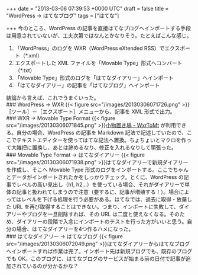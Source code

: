 
+++
date = "2013-03-06 07:39:53 +0000 UTC"
draft = false
title = "WordPress → はてなブログ"
tags = ["はてな"]

+++
今のところ、WordPress の記事を直接はてなブログへインポートする手段は用意されていないが、工夫次第ではなんとかなりそう。たとえばこんな感じ。

<ol>
<li>「WordPress」のログを WXR（WordPress eXtended RSS）でエクスポート（*.xml）</li>
<li>エクスポートした XML ファイルを「Movable Type」形式へコンバート（*.txt）</li>
<li>「Movable Type」形式のログを「はてなダイアリー」へインポート</li>
<li>「はてなダイアリー」の記事を「はてなブログ」へインポート</li>
</ol>結論から言えば、これでうまくいった。

<div class="section">
    ### WordPress → WXR
    {{< figure src="/images/20130306071726.png"  >}}［ツール］－［エクスポート］メニューから、記事を XML 形式で出力。

</div>
<div class="section">
    ### WXR → Movable Type Format
    {{< figure src="/images/20130306071845.png"  >}}<a href="http://komono.jp/contents/software/web/wxrtomt/">小物置き場 - WxrToMt</a> が利用できる。自分の場合、WordPress の記事を Markdown 記法で記述していたので、ここでテキストエディターを使ってはてな記法へ置換。ちょちょいとマクロを作って大雑把に置換し、あとは諦めるなり、修正を入れるなりして頑張った。

</div>
<div class="section">
    ### Movable Type Format → はてなダイアリー
    {{< figure src="/images/20130306071938.png"  >}}はてなダイアリーで新規ダイアリーを作成し、そこへ Movable Type 形式のログをインポートする。ここでちゃんとデータがインポートされたかをしっかりチェック。とくに、WordPress の記事でレベルの高い見出し（h1, h2...）を使っている場合、それがダイアリーで単体の記事と扱われてしまうので注意（要するに、記事が増殖する！）。場合によってはレベルを下げる処理を行う必要がある。はてなでは、過去に取得・放棄した URL を再び取得することはできない。つまり、インポートに失敗して、ダイアリーやブログを一旦削除すれば、その URL は二度と使えなくなる。そのため、ダイアリーの段階で入念にインポートのテストを行った方がいいと思う。自分の場合、はてなダイアリーを4つ作るハメになった。

</div>
<div class="section">
    ### はてなダイアリー → はてなブログ
    {{< figure src="/images/20130306072049.png"  >}}はてなダイアリーからはてなブログへインポートすれば作業は完了。インポート先は新規ブログでも、既存のブログでも OK。このブログに、はてなブログのサービスが始まる前の日付で記事が追加されているのが分かるかな？

</div>

